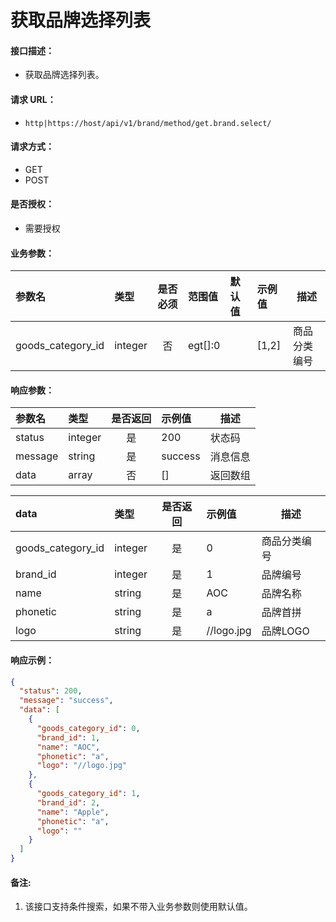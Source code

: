 # 获取品牌选择列表

#### 接口描述：
- 获取品牌选择列表。

#### 请求 URL：
- `http|https://host/api/v1/brand/method/get.brand.select/`

#### 请求方式：
- GET
- POST

#### 是否授权：
- 需要授权

#### 业务参数：
|参数名|类型|是否必须|范围值|默认值|示例值|描述|
|:----|:---|:---:|:-----|:-----|:-----|-----|
|goods_category_id |integer |否 |egt[]:0 | |[1,2] |商品分类编号 |

#### 响应参数：
|参数名|类型|是否返回|示例值|描述|
|:-----|:-----|:---:|:-----|-----|
|status |integer |是 |200 |状态码 |
|message |string |是 |success |消息信息 |
|data |array |否 |[] |返回数组 |

|data|类型|是否返回|示例值|描述|
|:-----|:-----|:---:|:-----|-----|
|goods_category_id |integer |是 |0 |商品分类编号 |
|brand_id |integer |是 |1 |品牌编号 |
|name |string |是 |AOC |品牌名称 |
|phonetic |string |是 |a |品牌首拼 |
|logo |string |是 |//logo.jpg |品牌LOGO |

#### 响应示例：
```json
{
  "status": 200,
  "message": "success",
  "data": [
    {
      "goods_category_id": 0,
      "brand_id": 1,
      "name": "AOC",
      "phonetic": "a",
      "logo": "//logo.jpg"
    },
    {
      "goods_category_id": 1,
      "brand_id": 2,
      "name": "Apple",
      "phonetic": "a",
      "logo": ""
    }
  ]
}
```

#### 备注:
1. 该接口支持条件搜索，如果不带入业务参数则使用默认值。